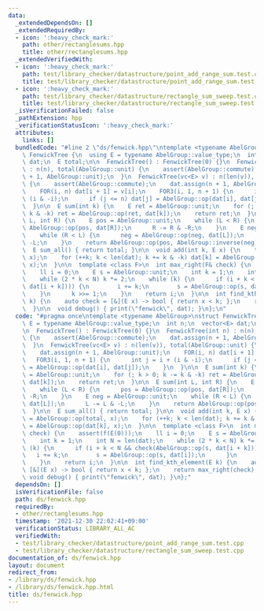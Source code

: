 ```yaml
---
data:
  _extendedDependsOn: []
  _extendedRequiredBy:
  - icon: ':heavy_check_mark:'
    path: other/rectanglesums.hpp
    title: other/rectanglesums.hpp
  _extendedVerifiedWith:
  - icon: ':heavy_check_mark:'
    path: test/library_checker/datastructure/point_add_range_sum.test.cpp
    title: test/library_checker/datastructure/point_add_range_sum.test.cpp
  - icon: ':heavy_check_mark:'
    path: test/library_checker/datastructure/rectangle_sum_sweep.test.cpp
    title: test/library_checker/datastructure/rectangle_sum_sweep.test.cpp
  _isVerificationFailed: false
  _pathExtension: hpp
  _verificationStatusIcon: ':heavy_check_mark:'
  attributes:
    links: []
  bundledCode: "#line 2 \"ds/fenwick.hpp\"\ntemplate <typename AbelGroup>\nstruct\
    \ FenwickTree {\n  using E = typename AbelGroup::value_type;\n  int n;\n  vector<E>\
    \ dat;\n  E total;\n\n  FenwickTree() : FenwickTree(0) {}\n  FenwickTree(int n)\
    \ : n(n), total(AbelGroup::unit) {\n    assert(AbelGroup::commute);\n    dat.assign(n\
    \ + 1, AbelGroup::unit);\n  }\n  FenwickTree(vc<E> v) : n(len(v)), total(AbelGroup::unit)\
    \ {\n    assert(AbelGroup::commute);\n    dat.assign(n + 1, AbelGroup::unit);\n\
    \    FOR(i, n) dat[i + 1] = v[i];\n    FOR3(i, 1, n + 1) {\n      int j = i +\
    \ (i & -i);\n      if (j <= n) dat[j] = AbelGroup::op(dat[i], dat[j]);\n    }\n\
    \  }\n\n  E sum(int k) {\n    E ret = AbelGroup::unit;\n    for (; k > 0; k -=\
    \ k & -k) ret = AbelGroup::op(ret, dat[k]);\n    return ret;\n  }\n\n  E sum(int\
    \ L, int R) {\n    E pos = AbelGroup::unit;\n    while (L < R) {\n      pos =\
    \ AbelGroup::op(pos, dat[R]);\n      R -= R & -R;\n    }\n    E neg = AbelGroup::unit;\n\
    \    while (R < L) {\n      neg = AbelGroup::op(neg, dat[L]);\n      L -= L &\
    \ -L;\n    }\n    return AbelGroup::op(pos, AbelGroup::inverse(neg));\n  }\n\n\
    \  E sum_all() { return total; }\n\n  void add(int k, E x) {\n    total = AbelGroup::op(total,\
    \ x);\n    for (++k; k < len(dat); k += k & -k) dat[k] = AbelGroup::op(dat[k],\
    \ x);\n  }\n\n  template <class F>\n  int max_right(F& check) {\n    assert(f(E(0)));\n\
    \    ll i = 0;\n    E s = AbelGroup::unit;\n    int k = 1;\n    int N = len(dat);\n\
    \    while (2 * k < N) k *= 2;\n    while (k) {\n      if (i + k < N && check(AbelGroup::op(s,\
    \ dat[i + k]))) {\n        i += k;\n        s = AbelGroup::op(s, dat[i]);\n  \
    \    }\n      k >>= 1;\n    }\n    return i;\n  }\n\n  int find_kth_element(E\
    \ k) {\n    auto check = [&](E x) -> bool { return x < k; };\n    return max_right(check);\n\
    \  }\n\n  void debug() { print(\"fenwick\", dat); }\n};\n"
  code: "#pragma once\ntemplate <typename AbelGroup>\nstruct FenwickTree {\n  using\
    \ E = typename AbelGroup::value_type;\n  int n;\n  vector<E> dat;\n  E total;\n\
    \n  FenwickTree() : FenwickTree(0) {}\n  FenwickTree(int n) : n(n), total(AbelGroup::unit)\
    \ {\n    assert(AbelGroup::commute);\n    dat.assign(n + 1, AbelGroup::unit);\n\
    \  }\n  FenwickTree(vc<E> v) : n(len(v)), total(AbelGroup::unit) {\n    assert(AbelGroup::commute);\n\
    \    dat.assign(n + 1, AbelGroup::unit);\n    FOR(i, n) dat[i + 1] = v[i];\n \
    \   FOR3(i, 1, n + 1) {\n      int j = i + (i & -i);\n      if (j <= n) dat[j]\
    \ = AbelGroup::op(dat[i], dat[j]);\n    }\n  }\n\n  E sum(int k) {\n    E ret\
    \ = AbelGroup::unit;\n    for (; k > 0; k -= k & -k) ret = AbelGroup::op(ret,\
    \ dat[k]);\n    return ret;\n  }\n\n  E sum(int L, int R) {\n    E pos = AbelGroup::unit;\n\
    \    while (L < R) {\n      pos = AbelGroup::op(pos, dat[R]);\n      R -= R &\
    \ -R;\n    }\n    E neg = AbelGroup::unit;\n    while (R < L) {\n      neg = AbelGroup::op(neg,\
    \ dat[L]);\n      L -= L & -L;\n    }\n    return AbelGroup::op(pos, AbelGroup::inverse(neg));\n\
    \  }\n\n  E sum_all() { return total; }\n\n  void add(int k, E x) {\n    total\
    \ = AbelGroup::op(total, x);\n    for (++k; k < len(dat); k += k & -k) dat[k]\
    \ = AbelGroup::op(dat[k], x);\n  }\n\n  template <class F>\n  int max_right(F&\
    \ check) {\n    assert(f(E(0)));\n    ll i = 0;\n    E s = AbelGroup::unit;\n\
    \    int k = 1;\n    int N = len(dat);\n    while (2 * k < N) k *= 2;\n    while\
    \ (k) {\n      if (i + k < N && check(AbelGroup::op(s, dat[i + k]))) {\n     \
    \   i += k;\n        s = AbelGroup::op(s, dat[i]);\n      }\n      k >>= 1;\n\
    \    }\n    return i;\n  }\n\n  int find_kth_element(E k) {\n    auto check =\
    \ [&](E x) -> bool { return x < k; };\n    return max_right(check);\n  }\n\n \
    \ void debug() { print(\"fenwick\", dat); }\n};"
  dependsOn: []
  isVerificationFile: false
  path: ds/fenwick.hpp
  requiredBy:
  - other/rectanglesums.hpp
  timestamp: '2021-12-30 22:02:41+09:00'
  verificationStatus: LIBRARY_ALL_AC
  verifiedWith:
  - test/library_checker/datastructure/point_add_range_sum.test.cpp
  - test/library_checker/datastructure/rectangle_sum_sweep.test.cpp
documentation_of: ds/fenwick.hpp
layout: document
redirect_from:
- /library/ds/fenwick.hpp
- /library/ds/fenwick.hpp.html
title: ds/fenwick.hpp
---
```

